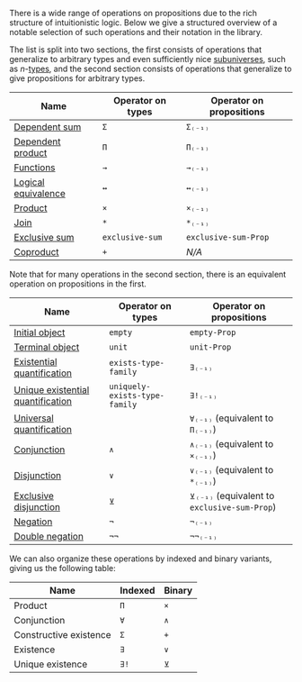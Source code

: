 There is a wide range of operations on propositions due to the rich structure of
intuitionistic logic. Below we give a structured overview of a notable selection
of such operations and their notation in the library.

The list is split into two sections, the first consists of operations that
generalize to arbitrary types and even sufficiently nice
[subuniverses](foundation.subuniverses.md), such as
$n$-[types](foundation-core.truncated-types.md), and the second section consists
of operations that generalize to give propositions for arbitrary types.

| Name                                                        | Operator on types | Operator on propositions |
| ----------------------------------------------------------- | ----------------- | ------------------------ |
| [Dependent sum](foundation.dependent-pair-types.md)         | `Σ`               | `Σ₍₋₁₎`                  |
| [Dependent product](foundation.dependent-function-types.md) | `Π`               | `Π₍₋₁₎`                  |
| [Functions](foundation-core.function-types.md)              | `→`               | `→₍₋₁₎`                  |
| [Logical equivalence](foundation.logical-equivalences.md)   | `↔`               | `↔₍₋₁₎`                  |
| [Product](foundation-core.cartesian-product-types.md)       | `×`               | `×₍₋₁₎`                  |
| [Join](synthetic-homotopy-theory.joins-of-types.md)         | `*`               | `*₍₋₁₎`                  |
| [Exclusive sum](foundation.exclusive-sum.md)                | `exclusive-sum`   | `exclusive-sum-Prop`     |
| [Coproduct](foundation-core.coproduct-types.md)             | `+`               | _N/A_                    |

Note that for many operations in the second section, there is an equivalent
operation on propositions in the first.

| Name                                                                         | Operator on types             | Operator on propositions                     |
| ---------------------------------------------------------------------------- | ----------------------------- | -------------------------------------------- |
| [Initial object](foundation-core.empty-types.md)                             | `empty`                       | `empty-Prop`                                 |
| [Terminal object](foundation.unit-type.md)                                   | `unit`                        | `unit-Prop`                                  |
| [Existential quantification](foundation.existential-quantification.md)       | `exists-type-family`          | `∃₍₋₁₎`                                      |
| [Unique existential quantification](foundation.uniqueness-quantification.md) | `uniquely-exists-type-family` | `∃!₍₋₁₎`                                     |
| [Universal quantification](foundation.universal-quantification.md)           |                               | `∀₍₋₁₎` (equivalent to `Π₍₋₁₎`)              |
| [Conjunction](foundation.conjunction.md)                                     | `∧`                           | `∧₍₋₁₎` (equivalent to `×₍₋₁₎`)              |
| [Disjunction](foundation.disjunction.md)                                     | `∨`                           | `∨₍₋₁₎` (equivalent to `*₍₋₁₎`)              |
| [Exclusive disjunction](foundation.exclusive-disjunction.md)                 | `⊻`                           | `⊻₍₋₁₎` (equivalent to `exclusive-sum-Prop`) |
| [Negation](foundation.negation.md)                                           | `¬`                           | `¬₍₋₁₎`                                      |
| [Double negation](foundation.double-negation.md)                             | `¬¬`                          | `¬¬₍₋₁₎`                                     |

We can also organize these operations by indexed and binary variants, giving us
the following table:

| Name                   | Indexed | Binary |
| ---------------------- | ------- | ------ |
| Product                | `Π`     | `×`    |
| Conjunction            | `∀`     | `∧`    |
| Constructive existence | `Σ`     | `+`    |
| Existence              | `∃`     | `∨`    |
| Unique existence       | `∃!`    | `⊻`    |
